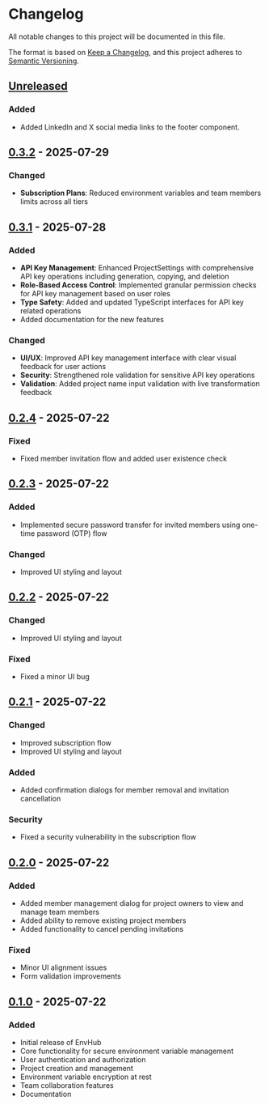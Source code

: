 # Changelog

All notable changes to this project will be documented in this file.

The format is based on [Keep a Changelog](https://keepachangelog.com/en/1.1.0/),
and this project adheres to [Semantic Versioning](https://semver.org/spec/v2.0.0.html).

## [Unreleased]

### Added
- Added LinkedIn and X social media links to the footer component.

## [0.3.2] - 2025-07-29

### Changed
- **Subscription Plans**: Reduced environment variables and team members limits across all tiers

## [0.3.1] - 2025-07-28

### Added
- **API Key Management**: Enhanced ProjectSettings with comprehensive API key operations including generation, copying, and deletion
- **Role-Based Access Control**: Implemented granular permission checks for API key management based on user roles
- **Type Safety**: Added and updated TypeScript interfaces for API key related operations
- Added documentation for the new features

### Changed
- **UI/UX**: Improved API key management interface with clear visual feedback for user actions
- **Security**: Strengthened role validation for sensitive API key operations
- **Validation**: Added project name input validation with live transformation feedback

## [0.2.4] - 2025-07-22

### Fixed
- Fixed member invitation flow and added user existence check

## [0.2.3] - 2025-07-22

### Added
- Implemented secure password transfer for invited members using one-time password (OTP) flow

### Changed
- Improved UI styling and layout

## [0.2.2] - 2025-07-22

### Changed
- Improved UI styling and layout

### Fixed
- Fixed a minor UI bug

## [0.2.1] - 2025-07-22

### Changed
- Improved subscription flow
- Improved UI styling and layout

### Added
- Added confirmation dialogs for member removal and invitation cancellation

### Security
- Fixed a security vulnerability in the subscription flow

## [0.2.0] - 2025-07-22

### Added

- Added member management dialog for project owners to view and manage team members
- Added ability to remove existing project members
- Added functionality to cancel pending invitations

### Fixed

- Minor UI alignment issues
- Form validation improvements

## [0.1.0] - 2025-07-22

### Added

- Initial release of EnvHub
- Core functionality for secure environment variable management
- User authentication and authorization
- Project creation and management
- Environment variable encryption at rest
- Team collaboration features
- Documentation

[unreleased]: https://github.com/Okaymisba/EnvHub/compare/v0.2.3...HEAD
[0.3.2]: https://github.com/Okaymisba/EnvHub/compare/v0.3.1...v0.3.2
[0.3.1]: https://github.com/Okaymisba/EnvHub/compare/v0.2.4...v0.3.1
[0.2.4]: https://github.com/Okaymisba/EnvHub/compare/v0.2.3...v0.2.4
[0.2.3]: https://github.com/Okaymisba/EnvHub/compare/v0.2.2...v0.2.3
[0.2.2]: https://github.com/Okaymisba/EnvHub/compare/v0.2.1...v0.2.2
[0.2.1]: https://github.com/Okaymisba/EnvHub/compare/v0.2.0...v0.2.1
[0.2.0]: https://github.com/Okaymisba/EnvHub/compare/v0.1.0...v0.2.0
[0.1.0]: https://github.com/Okaymisba/EnvHub/releases/tag/v0.1.0
